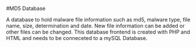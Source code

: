 #MD5 Database

A database to hold malware file information such as md5, malware type, file name, size, determination and date. New file information can be added or other files can be changed. This database frontend is created with PHP and HTML and needs to be conneceted to a mySQL Database.
